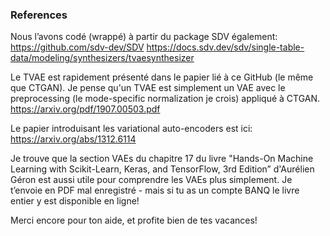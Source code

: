 ### References 
Nous l’avons codé (wrappé) à partir du package SDV également: 
https://github.com/sdv-dev/SDV
https://docs.sdv.dev/sdv/single-table-data/modeling/synthesizers/tvaesynthesizer

Le TVAE est rapidement présenté dans le papier lié à ce GitHub (le même que CTGAN). Je pense qu'un TVAE est simplement un VAE avec le preprocessing (le mode-specific normalization je crois) appliqué à CTGAN.
https://arxiv.org/pdf/1907.00503.pdf

Le papier introduisant les variational auto-encoders est ici:
https://arxiv.org/abs/1312.6114

Je trouve que la section VAEs du chapitre 17 du livre "Hands-On Machine Learning with Scikit-Learn, Keras, and TensorFlow, 3rd Edition” d'Aurélien Géron est aussi utile pour comprendre les VAEs plus simplement. Je t’envoie en PDF mal enregistré - mais si tu as un compte BANQ le livre entier y est disponible en ligne!

Merci encore pour ton aide, et profite bien de tes vacances!
